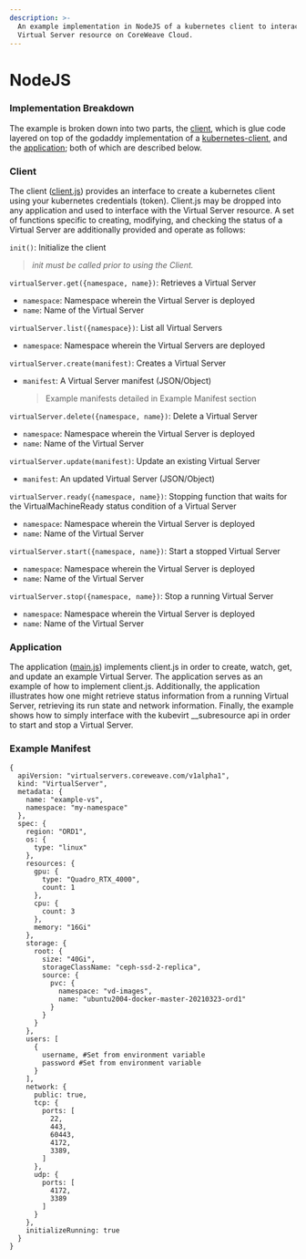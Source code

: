 ```yaml
---
description: >-
  An example implementation in NodeJS of a kubernetes client to interact with a
  Virtual Server resource on CoreWeave Cloud.
---
```


# NodeJS

### Implementation Breakdown

The example is broken down into two parts, the [client](https://github.com/coreweave/kubernetes-cloud/blob/master/virtual-server/examples/nodejs/client.js), which is glue code layered on top of the godaddy implementation of a [kubernetes-client](https://github.com/godaddy/kubernetes-client), and the [application](https://github.com/coreweave/kubernetes-cloud/blob/master/virtual-server/examples/nodejs/main.js); both of which are described below.

### Client

The client \([client.js](https://github.com/coreweave/kubernetes-cloud/blob/master/virtual-server/examples/nodejs/client.js)\) provides an interface to create a kubernetes client using your kubernetes credentials \(token\). Client.js may be dropped into any application and used to interface with the Virtual Server resource. A set of functions specific to creating, modifying, and checking the status of a Virtual Server are additionally provided and operate as follows:

`init()`: Initialize the client

> _init must be called prior to using the Client._

`virtualServer.get({namespace, name})`: Retrieves a Virtual Server

* `namespace`: Namespace wherein the Virtual Server is deployed
* `name`: Name of the Virtual Server

`virtualServer.list({namespace})`: List all Virtual Servers

* `namespace`: Namespace wherein the Virtual Servers are deployed

`virtualServer.create(manifest)`: Creates a Virtual Server

* `manifest`: A Virtual Server manifest \(JSON/Object\)

  > Example manifests detailed in Example Manifest section

`virtualServer.delete({namespace, name})`: Delete a Virtual Server

* `namespace`: Namespace wherein the Virtual Server is deployed
* `name`: Name of the Virtual Server

`virtualServer.update(manifest)`: Update an existing Virtual Server

* `manifest`: An updated Virtual Server \(JSON/Object\)

`virtualServer.ready({namespace, name})`: Stopping function that waits for the VirtualMachineReady status condition of a Virtual Server

* `namespace`: Namespace wherein the Virtual Server is deployed
* `name`: Name of the Virtual Server

`virtualServer.start({namespace, name})`: Start a stopped Virtual Server

* `namespace`: Namespace wherein the Virtual Server is deployed
* `name`: Name of the Virtual Server

`virtualServer.stop({namespace, name})`: Stop a running Virtual Server

* `namespace`: Namespace wherein the Virtual Server is deployed
* `name`: Name of the Virtual Server

### Application

The application \([main.js](https://github.com/coreweave/kubernetes-cloud/blob/master/virtual-server/examples/nodejs/main.js)\) implements client.js in order to create, watch, get, and update an example Virtual Server. The application serves as an example of how to implement client.js. Additionally, the application illustrates how one might retrieve status information from a running Virtual Server, retrieving its run state and network information. Finally, the example shows how to simply interface with the kubevirt __subresource api in order to start and stop a Virtual Server.

### Example Manifest

```text
{
  apiVersion: "virtualservers.coreweave.com/v1alpha1",
  kind: "VirtualServer",
  metadata: {
    name: "example-vs",
    namespace: "my-namespace"
  },
  spec: {
    region: "ORD1",
    os: {
      type: "linux"
    },
    resources: {
      gpu: {
        type: "Quadro_RTX_4000",
        count: 1
      },
      cpu: {
        count: 3
      },
      memory: "16Gi"
    },
    storage: {
      root: {
        size: "40Gi",
        storageClassName: "ceph-ssd-2-replica",
        source: {
          pvc: {
            namespace: "vd-images",
            name: "ubuntu2004-docker-master-20210323-ord1"
          }
        }
      }
    },
    users: [
      {
        username, #Set from environment variable
        password #Set from environment variable
      }
    ],
    network: {
      public: true,
      tcp: {
        ports: [
          22,
          443,
          60443,
          4172,
          3389,
        ]
      },
      udp: {
        ports: [
          4172,
          3389
        ]
      }
    },
    initializeRunning: true
  }
}
```

